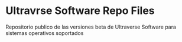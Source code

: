 # Ultravrse Software Repo Files
Repositorio publico de las versiones beta de Ultraverse Software para sistemas operativos soportados
